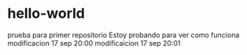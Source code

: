 # hello-world
prueba para primer repositorio
Estoy probando para ver como funciona
modificacion 17 sep 20:00
modificaicion  17 sep 20:01
